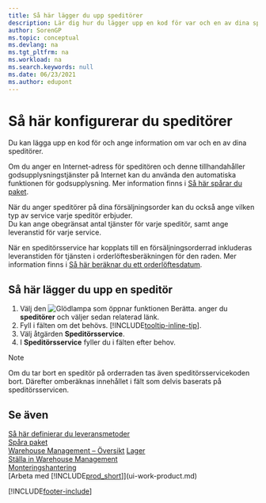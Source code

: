```yaml
---
title: Så här lägger du upp speditörer
description: Lär dig hur du lägger upp en kod för var och en av dina speditörer och anger beskrivande information om var och en av dem och de tjänster de tillhandahåller.
author: SorenGP
ms.topic: conceptual
ms.devlang: na
ms.tgt_pltfrm: na
ms.workload: na
ms.search.keywords: null
ms.date: 06/23/2021
ms.author: edupont
---
```

# <a name="set-up-shipping-agents" />Så här konfigurerar du speditörer
Du kan lägga upp en kod för och ange information om var och en av dina speditörer.  

Om du anger en Internet-adress för speditören och denne tillhandahåller godsupplysningstjänster på Internet kan du använda den automatiska funktionen för godsupplysning. Mer information finns i [Så här spårar du paket](sales-how-track-packages.md).

När du anger speditörer på dina försäljningsorder kan du också ange vilken typ av service varje speditör erbjuder.  
Du kan ange obegränsat antal tjänster för varje speditör, samt ange leveranstid för varje service.  

När en speditörsservice har kopplats till en försäljningsorderrad inkluderas leveranstiden för tjänsten i orderlöftesberäkningen för den raden. Mer information finns i [Så här beräknar du ett orderlöftesdatum](sales-how-to-calculate-order-promising-dates.md).

## <a name="to-set-up-a-shipping-agent" />Så här lägger du upp en speditör
1.  Välj den ![Glödlampa som öppnar funktionen Berätta.](media/ui-search/search_small.png "Berätta för mig vad du vill göra") anger du **speditörer** och väljer sedan relaterad länk.  
2.  Fyll i fälten om det behövs. [!INCLUDE[tooltip-inline-tip](includes/tooltip-inline-tip_md.md)].  
3.  Välj åtgärden **Speditörsservice**.
4. I **Speditörsservice** fyller du i fälten efter behov.

> [!NOTE]  
>  Om du tar bort en speditör på orderraden tas även speditörsservicekoden bort. Därefter omberäknas innehållet i fält som delvis baserats på speditörsservicen.  

## <a name="see-also" />Se även
[Så här definierar du leveransmetoder](sales-how-set-up-shipment-methods.md)  
[Spåra paket](sales-how-track-packages.md)    
[Warehouse Management – Översikt](design-details-warehouse-management.md)
[Lager](inventory-manage-inventory.md)  
[Ställa in Warehouse Management](warehouse-setup-warehouse.md)     
[Monteringshantering](assembly-assemble-items.md)    
[Arbeta med [!INCLUDE[prod_short](includes/prod_short.md)]](ui-work-product.md)  


[!INCLUDE[footer-include](includes/footer-banner.md)]
